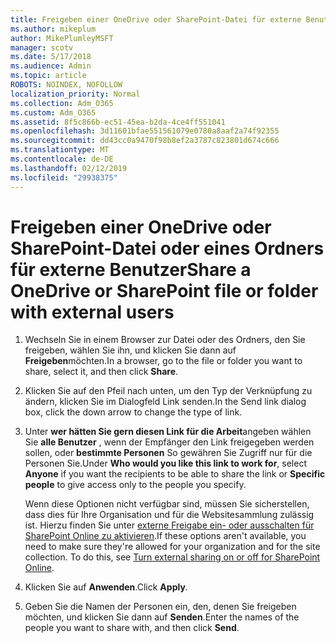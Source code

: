 ```yaml
---
title: Freigeben einer OneDrive oder SharePoint-Datei für externe Benutzer
ms.author: mikeplum
author: MikePlumleyMSFT
manager: scotv
ms.date: 5/17/2018
ms.audience: Admin
ms.topic: article
ROBOTS: NOINDEX, NOFOLLOW
localization_priority: Normal
ms.collection: Adm_O365
ms.custom: Adm_O365
ms.assetid: 8f5c866b-ec51-45ea-b2da-4ce4ff551041
ms.openlocfilehash: 3d11601bfae551561079e0780a8aaf2a74f92355
ms.sourcegitcommit: dd43cc0a9470f98b8ef2a3787c823801d674c666
ms.translationtype: MT
ms.contentlocale: de-DE
ms.lasthandoff: 02/12/2019
ms.locfileid: "29938375"
---
```

# <a name="share-a-onedrive-or-sharepoint-file-or-folder-with-external-users"></a><span data-ttu-id="82185-102">Freigeben einer OneDrive oder SharePoint-Datei oder eines Ordners für externe Benutzer</span><span class="sxs-lookup"><span data-stu-id="82185-102">Share a OneDrive or SharePoint file or folder with external users</span></span>

1. <span data-ttu-id="82185-103">Wechseln Sie in einem Browser zur Datei oder des Ordners, den Sie freigeben, wählen Sie ihn, und klicken Sie dann auf **Freigeben**möchten.</span><span class="sxs-lookup"><span data-stu-id="82185-103">In a browser, go to the file or folder you want to share, select it, and then click **Share**.</span></span>
    
2. <span data-ttu-id="82185-104">Klicken Sie auf den Pfeil nach unten, um den Typ der Verknüpfung zu ändern, klicken Sie im Dialogfeld Link senden.</span><span class="sxs-lookup"><span data-stu-id="82185-104">In the Send link dialog box, click the down arrow to change the type of link.</span></span>
    
3. <span data-ttu-id="82185-105">Unter **wer hätten Sie gern diesen Link für die Arbeit**angeben wählen Sie **alle Benutzer** , wenn der Empfänger den Link freigegeben werden sollen, oder **bestimmte Personen** So gewähren Sie Zugriff nur für die Personen Sie.</span><span class="sxs-lookup"><span data-stu-id="82185-105">Under **Who would you like this link to work for**, select **Anyone** if you want the recipients to be able to share the link or **Specific people** to give access only to the people you specify.</span></span> 
    
    <span data-ttu-id="82185-p101">Wenn diese Optionen nicht verfügbar sind, müssen Sie sicherstellen, dass dies für Ihre Organisation und für die Websitesammlung zulässig ist. Hierzu finden Sie unter [externe Freigabe ein- oder ausschalten für SharePoint Online zu aktivieren](https://go.microsoft.com/fwlink/?linkid=866426).</span><span class="sxs-lookup"><span data-stu-id="82185-p101">If these options aren't available, you need to make sure they're allowed for your organization and for the site collection. To do this, see [Turn external sharing on or off for SharePoint Online](https://go.microsoft.com/fwlink/?linkid=866426).</span></span>
    
4. <span data-ttu-id="82185-108">Klicken Sie auf **Anwenden**.</span><span class="sxs-lookup"><span data-stu-id="82185-108">Click **Apply**.</span></span>
    
5. <span data-ttu-id="82185-109">Geben Sie die Namen der Personen ein, den, denen Sie freigeben möchten, und klicken Sie dann auf **Senden**.</span><span class="sxs-lookup"><span data-stu-id="82185-109">Enter the names of the people you want to share with, and then click **Send**.</span></span>
    

